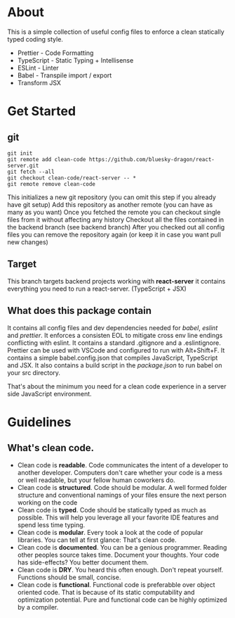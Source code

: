 # About
This is a simple collection of useful config files to enforce a clean statically typed coding style.

* Prettier - Code Formatting
* TypeScript - Static Typing + Intellisense
* ESLint - Linter
* Babel - Transpile import / export
* Transform JSX

# Get Started
## git 
    git init 
    git remote add clean-code https://github.com/bluesky-dragon/react-server.git
    git fetch --all
    git checkout clean-code/react-server -- *
    git remote remove clean-code

This initializes a new git repository (you can omit this step if you already have git setup)
Add this repository as another remote (you can have as many as you want)
Once you fetched the remote you can checkout single files from it without affecting any history
Checkout all the files contained in the backend branch (see backend branch)
After you checked out all config files you can remove the repository again (or keep it in case you want pull new changes)

## Target 
This branch targets backend projects working with **react-server** it contains everything you need to run a react-server. (TypeScript + JSX)

## What does this package contain

It contains all config files and dev dependencies needed for *babel*, *eslint* and *prettier*. It enforces a consisten EOL to mitigate cross env line endings conflicting with eslint. It contains a standard .gitignore and a .eslintignore. Prettier can be used with VSCode and configured to run with Alt+Shift+F. It contains a simple babel.config.json that compiles JavaScript, TypeScript and JSX. It also contains a build script in the *package.json* to run babel on your src directory. 

That's about the minimum you need for a clean code experience in a server side JavaScript environment.

# Guidelines
## What's clean code. 

*  Clean code is **readable**. Code communicates the intent of a developer to another developer. Computers don't care whether your code is a mess or well readable, but your fellow human coworkers do. 
*  Clean code is **structured**. Code should be modular. A well formed folder structure and conventional namings of your files ensure the next person working on the code
*  Clean code is **typed**. Code should be statically typed as much as possible. This will help you leverage all your favorite IDE features and spend less time typing.
*  Clean code is **modular**. Every took a look at the code of popular libraries. You can tell at first glance: That's clean code. 
*  Clean code is **documented**. You can be a genious programmer. Reading other peoples source takes time. Document your thoughts. Your code has side-effects? You better document them.
*  Clean code is **DRY**. You heard this often enough. Don't repeat yourself. Functions should be small, concise.
*  Clean code is **functional**. Functional code is preferabble over object oriented code. That is because of its static computability and optimization potential. Pure and functional code can be highly optimized by a compiler. 
